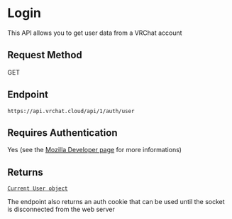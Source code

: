 # Login

This API allows you to get user data from a VRChat account

## Request Method
GET

## Endpoint
    https://api.vrchat.cloud/api/1/auth/user

## Requires Authentication
Yes (see the [Mozilla Developer page](https://developer.mozilla.org/en-US/docs/Web/HTTP/Headers/Authorization) for more informations)

## Returns

[`Current User object`](../Objects/User.md)

The endpoint also returns an auth cookie that can be used until the socket is disconnected from the web server
